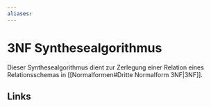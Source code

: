 ```yaml
---
aliases: 
---
```

# 3NF Synthesealgorithmus 
Dieser Synthesealgorithmus dient zur Zerlegung einer Relation eines Relationsschemas in [[Normalformen#Dritte Normalform 3NF|3NF]].


## Links